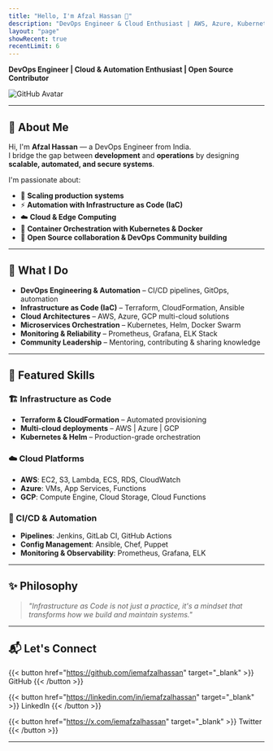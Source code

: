 ```yaml
---
title: "Hello, I'm Afzal Hassan 👋"
description: "DevOps Engineer & Cloud Enthusiast | AWS, Azure, Kubernetes, Terraform"
layout: "page"
showRecent: true
recentLimit: 6
---
```


**DevOps Engineer | Cloud & Automation Enthusiast | Open Source Contributor**

![GitHub Avatar](https://avatars.githubusercontent.com/u/136967348?v=4)

---

## 🌟 About Me  

Hi, I'm **Afzal Hassan** — a DevOps Engineer from India.  
I bridge the gap between **development** and **operations** by designing **scalable, automated, and secure systems**.  

I'm passionate about:  
- 🚀 **Scaling production systems**  
- ⚡ **Automation with Infrastructure as Code (IaC)**  
- ☁️ **Cloud & Edge Computing**  
- 🐳 **Container Orchestration with Kubernetes & Docker**  
- 🤝 **Open Source collaboration & DevOps Community building**  

---

## 🔧 What I Do  

- **DevOps Engineering & Automation** – CI/CD pipelines, GitOps, automation  
- **Infrastructure as Code (IaC)** – Terraform, CloudFormation, Ansible  
- **Cloud Architectures** – AWS, Azure, GCP multi-cloud solutions  
- **Microservices Orchestration** – Kubernetes, Helm, Docker Swarm  
- **Monitoring & Reliability** – Prometheus, Grafana, ELK Stack  
- **Community Leadership** – Mentoring, contributing & sharing knowledge  

---

## 🚀 Featured Skills  

### 🏗 Infrastructure as Code  
- **Terraform & CloudFormation** – Automated provisioning  
- **Multi-cloud deployments** – AWS | Azure | GCP  
- **Kubernetes & Helm** – Production-grade orchestration  

### ☁️ Cloud Platforms  
- **AWS**: EC2, S3, Lambda, ECS, RDS, CloudWatch  
- **Azure**: VMs, App Services, Functions  
- **GCP**: Compute Engine, Cloud Storage, Cloud Functions  

### 🔄 CI/CD & Automation  
- **Pipelines**: Jenkins, GitLab CI, GitHub Actions  
- **Config Management**: Ansible, Chef, Puppet  
- **Monitoring & Observability**: Prometheus, Grafana, ELK  

---

## ✨ Philosophy  

> *"Infrastructure as Code is not just a practice, it's a mindset that transforms how we build and maintain systems."*  

---

## 📬 Let's Connect  

{{< button href="https://github.com/iemafzalhassan" target="_blank" >}}
GitHub
{{< /button >}}

{{< button href="https://linkedin.com/in/iemafzalhassan" target="_blank" >}}
LinkedIn
{{< /button >}}

{{< button href="https://x.com/iemafzalhassan" target="_blank" >}}
Twitter
{{< /button >}}

---

